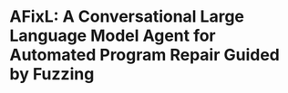 # AFixL: A Conversational Large Language Model Agent for Automated Program Repair Guided by Fuzzing

